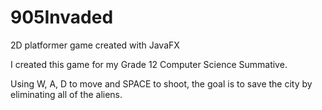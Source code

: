 # 905Invaded
2D platformer game created with JavaFX


I created this game for my Grade 12 Computer Science Summative. 

Using W, A, D to move and SPACE to shoot, the goal is to save the city by eliminating all of the aliens.
